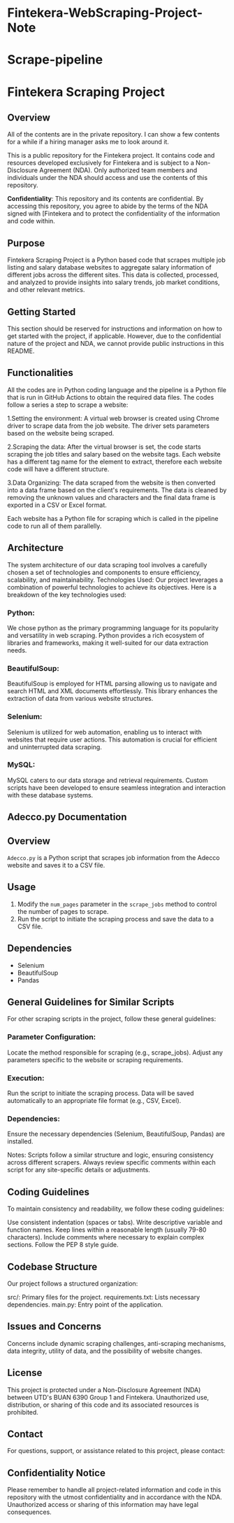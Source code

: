 # Fintekera-WebScraping-Project-Note
# Scrape-pipeline
# Fintekera Scraping Project

## Overview
All of the contents are in the private repository.
I can show a few contents for a while if a hiring manager asks me to look around it.

This is a public repository for the Fintekera project. It contains code and resources developed exclusively for Fintekera and is subject to a Non-Disclosure Agreement (NDA). Only authorized team members and 
individuals under the NDA should access and use the contents of this repository.

**Confidentiality**: This repository and its contents are confidential. By accessing this repository, you agree to abide by the terms of the NDA signed with [Fintekera and to protect the confidentiality of 
the information and code within.

## Purpose

Fintekera Scraping Project is a Python based code that scrapes multiple job listing and salary database websites to aggregate salary information of different jobs across the different sites. This data is 
collected, processed, and analyzed to provide insights into salary trends, job market conditions, and other relevant metrics. 

## Getting Started

This section should be reserved for instructions and information on how to get started with the project, if applicable. However, due to the confidential nature of the project and NDA, we cannot provide public 
instructions in this README.

## Functionalities
All the codes are in Python coding language and the pipeline is a Python file that is run in GitHub Actions to obtain the required data files.
The codes follow a series a step to scrape a website: 

1.Setting the environment: A virtual web browser is created using Chrome driver to scrape data from the job website. The driver sets parameters based on the website being scraped. 

2.Scraping the data: After the virtual browser is set, the code starts scraping the job titles and salary based on the website tags. Each website has a different tag name for the element to extract, therefore each website code will have a different structure. 

3.Data Organizing: The data scraped from the website is then converted into a data frame based on the client's requirements. The data is cleaned by removing the unknown values and characters and the final data frame is exported in a CSV or Excel format. 

Each website has a Python file for scraping which is called in the pipeline code to run all of them parallelly. 

## Architecture
The system architecture of our data scraping tool involves a carefully chosen a set of technologies and components to ensure efficiency, scalability, and maintainability.
Technologies Used: Our project leverages a combination of powerful technologies to achieve its objectives. Here is a breakdown of the key technologies used: 

### Python: 

We chose python as the primary programming language for its popularity and versatility in web scraping. Python provides a rich ecosystem of libraries and frameworks, making it well-suited for our data extraction needs. 

### BeautifulSoup: 

BeautifulSoup is employed for HTML parsing allowing us to navigate and search HTML and XML documents effortlessly. This library enhances the extraction of data from various website structures. 

### Selenium: 

Selenium is utilized for web automation, enabling us to interact with websites that require user actions. This automation is crucial for efficient and uninterrupted data scraping. 

### MySQL: 

MySQL caters to our data storage and retrieval requirements. Custom scripts have been developed to ensure seamless integration and interaction with these database systems. 

## Adecco.py Documentation

## Overview

`Adecco.py` is a Python script that scrapes job information from the Adecco website and saves it to a CSV file.

## Usage

1. Modify the `num_pages` parameter in the `scrape_jobs` method to control the number of pages to scrape.
2. Run the script to initiate the scraping process and save the data to a CSV file.

## Dependencies

- Selenium
- BeautifulSoup
- Pandas

## General Guidelines for Similar Scripts
For other scraping scripts in the project, follow these general guidelines:

### Parameter Configuration:

Locate the method responsible for scraping (e.g., scrape_jobs).
Adjust any parameters specific to the website or scraping requirements.
### Execution:

Run the script to initiate the scraping process.
Data will be saved automatically to an appropriate file format (e.g., CSV, Excel).
### Dependencies:

Ensure the necessary dependencies (Selenium, BeautifulSoup, Pandas) are installed.

Notes:
Scripts follow a similar structure and logic, ensuring consistency across different scrapers.
Always review specific comments within each script for any site-specific details or adjustments.

## Coding Guidelines
To maintain consistency and readability, we follow these coding guidelines:

Use consistent indentation (spaces or tabs).
Write descriptive variable and function names.
Keep lines within a reasonable length (usually 79-80 characters).
Include comments where necessary to explain complex sections.
Follow the PEP 8 style guide.

## Codebase Structure
Our project follows a structured organization:

src/: Primary files for the project.
requirements.txt: Lists necessary dependencies.
main.py: Entry point of the application.

## Issues and Concerns
Concerns include dynamic scraping challenges, anti-scraping mechanisms, data integrity, utility of data, and the possibility of website changes.


## License

This project is protected under a Non-Disclosure Agreement (NDA) between UTD's BUAN 6390 Group 1 and Fintekera. Unauthorized use, distribution, or sharing of this code and its associated resources is prohibited.

## Contact

For questions, support, or assistance related to this project, please contact:

## Confidentiality Notice

Please remember to handle all project-related information and code in this repository with the utmost confidentiality and in accordance with the NDA. Unauthorized access or sharing of this information may 
have legal consequences.
